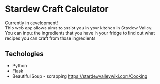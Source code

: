 # Stardew Craft Calculator
Currently in development!  
This web app allows aims to assist you in your kitchen in Stardew Valley. You can input the ingredients that you have in your fridge to find out what recipes you can craft from those ingredients.

## Techologies
* Python
* Flask
* Beautiful Soup - scrapping https://stardewvalleywiki.com/Cooking 